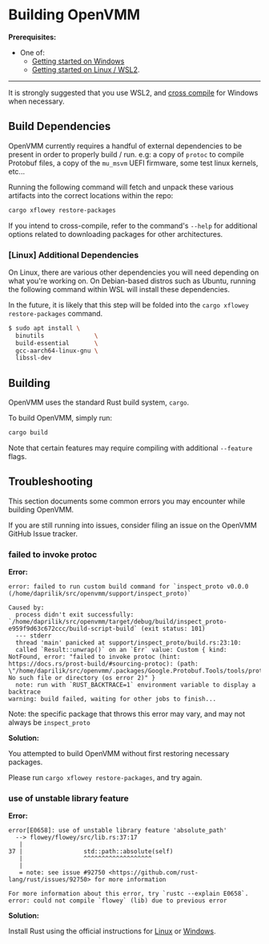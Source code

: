 # Building OpenVMM

**Prerequisites:**

- One of:
  - [Getting started on Windows](./windows.md)
  - [Getting started on Linux / WSL2](./linux.md).

* * *

It is strongly suggested that you use WSL2, and [cross compile](./suggested_dev_env.md#wsl2-cross-compiling-from-wsl2-to-windows)
for Windows when necessary.

## Build Dependencies

OpenVMM currently requires a handful of external dependencies to be present in
order to properly build / run. e.g: a copy of `protoc` to compile Protobuf
files, a copy of the `mu_msvm` UEFI firmware, some test linux kernels, etc...

Running the following command will fetch and unpack these various artifacts into
the correct locations within the repo:

```sh
cargo xflowey restore-packages
```

If you intend to cross-compile, refer to the command's `--help` for additional
options related to downloading packages for other architectures.

### \[Linux] Additional Dependencies

On Linux, there are various other dependencies you will need depending on what
you're working on. On Debian-based distros such as Ubuntu, running the following
command within WSL will install these dependencies.

In the future, it is likely that this step will be folded into the
`cargo xflowey restore-packages` command.

```bash
$ sudo apt install \
  binutils              \
  build-essential       \
  gcc-aarch64-linux-gnu \
  libssl-dev
```

## Building

OpenVMM uses the standard Rust build system, `cargo`.

To build OpenVMM, simply run:

```sh
cargo build
```

Note that certain features may require compiling with additional `--feature`
flags.

## Troubleshooting

This section documents some common errors you may encounter while building
OpenVMM.

If you are still running into issues, consider filing an issue on the OpenVMM
GitHub Issue tracker.

### failed to invoke protoc

**Error:**

```
error: failed to run custom build command for `inspect_proto v0.0.0 (/home/daprilik/src/openvmm/support/inspect_proto)`

Caused by:
  process didn't exit successfully: `/home/daprilik/src/openvmm/target/debug/build/inspect_proto-e959f9d63c672ccc/build-script-build` (exit status: 101)
  --- stderr
  thread 'main' panicked at support/inspect_proto/build.rs:23:10:
  called `Result::unwrap()` on an `Err` value: Custom { kind: NotFound, error: "failed to invoke protoc (hint: https://docs.rs/prost-build/#sourcing-protoc): (path: \"/home/daprilik/src/openvmm/.packages/Google.Protobuf.Tools/tools/protoc\"): No such file or directory (os error 2)" }
  note: run with `RUST_BACKTRACE=1` environment variable to display a backtrace
warning: build failed, waiting for other jobs to finish...
```

Note: the specific package that throws this error may vary, and may not always be `inspect_proto`

**Solution:**

You attempted to build OpenVMM without first restoring necessary packages.

Please run `cargo xflowey restore-packages`, and try again.

### use of unstable library feature

**Error:**

```
error[E0658]: use of unstable library feature 'absolute_path'
  --> flowey/flowey/src/lib.rs:37:17
   |
37 |                 std::path::absolute(self)
   |                 ^^^^^^^^^^^^^^^^^^^
   |
   = note: see issue #92750 <https://github.com/rust-lang/rust/issues/92750> for more information

For more information about this error, try `rustc --explain E0658`.
error: could not compile `flowey` (lib) due to previous error
```

**Solution:**

Install Rust using the official instructions for [Linux](https://openvmm.dev/dev_guide/getting_started/linux.html#installing-rust) or [Windows](https://openvmm.dev/dev_guide/getting_started/windows.html#installing-rust).
